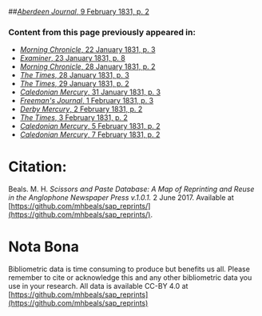 ##[*Aberdeen Journal*, 9 February 1831, p. 2](https://mhbeals.github.io/sap_html/Aberdeen-Journal/Aberdeen-Journal-9-February-1831-p-2)

### Content from this page previously appeared in:
+ [*Morning Chronicle*, 22 January 1831, p. 3](https://mhbeals.github.io/sap_html/Morning-Chronicle/Morning-Chronicle-22-January-1831-p-3)
+ [*Examiner*, 23 January 1831, p. 8](https://mhbeals.github.io/sap_html/Examiner/Examiner-23-January-1831-p-8)
+ [*Morning Chronicle*, 28 January 1831, p. 2](https://mhbeals.github.io/sap_html/Morning-Chronicle/Morning-Chronicle-28-January-1831-p-2)
+ [*The Times*, 28 January 1831, p. 3](https://mhbeals.github.io/sap_html/The-Times/The-Times-28-January-1831-p-3)
+ [*The Times*, 29 January 1831, p. 2](https://mhbeals.github.io/sap_html/The-Times/The-Times-29-January-1831-p-2)
+ [*Caledonian Mercury*, 31 January 1831, p. 3](https://mhbeals.github.io/sap_html/Caledonian-Mercury/Caledonian-Mercury-31-January-1831-p-3)
+ [*Freeman's Journal*, 1 February 1831, p. 3](https://mhbeals.github.io/sap_html/Freeman's-Journal/Freeman's-Journal-1-February-1831-p-3)
+ [*Derby Mercury*, 2 February 1831, p. 2](https://mhbeals.github.io/sap_html/Derby-Mercury/Derby-Mercury-2-February-1831-p-2)
+ [*The Times*, 3 February 1831, p. 2](https://mhbeals.github.io/sap_html/The-Times/The-Times-3-February-1831-p-2)
+ [*Caledonian Mercury*, 5 February 1831, p. 2](https://mhbeals.github.io/sap_html/Caledonian-Mercury/Caledonian-Mercury-5-February-1831-p-2)
+ [*Caledonian Mercury*, 7 February 1831, p. 2](https://mhbeals.github.io/sap_html/Caledonian-Mercury/Caledonian-Mercury-7-February-1831-p-2)
                    
# Citation: 

Beals. M. H. *Scissors and Paste Database: A Map of Reprinting and Reuse in the Anglophone Newspaper Press v.1.0.1.* 2 June 2017. Available at [https://github.com/mhbeals/sap_reprints/](https://github.com/mhbeals/sap_reprints/). 
                    
# Nota Bona

Bibliometric data is time consuming to produce but benefits us all. Please remember to cite or acknowledge this and any other bibliometric data you use in your research. All data is available CC-BY 4.0 at [https://github.com/mhbeals/sap_reprints](https://github.com/mhbeals/sap_reprints)